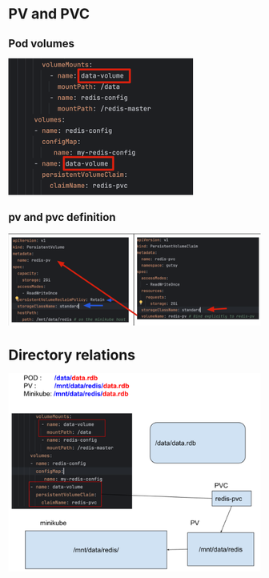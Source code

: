 # PV and PVC 

## Pod volumes 
![img_2.png](img_2.png)

## pv and pvc definition
![img.png](img.png)

# Directory relations 
![img_1.png](img_1.png)
